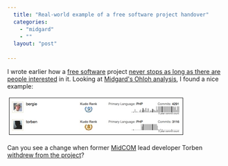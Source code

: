 ```yaml
---
  title: "Real-world example of a free software project handover"
  categories: 
    - "midgard"
    - ""
  layout: "post"

---
```

<p>
I wrote earlier how a <a href="http://en.wikipedia.org/wiki/Free_software">free software</a> project <a href="http://bergie.iki.fi/blog/free_software_at_work-openpsa2_is_making_a_return/">never stops as long as there are people interested</a> in it. Looking at <a href="http://www.ohloh.net/projects/midgard">Midgard's Ohloh analysis</a>, I found a nice example:
</p><p>
<a href="/files/ohloh-midcom-torben-bergie-handover.png"><img src="/files/ohloh-midcom-torben-bergie-handover-tm.jpg" height="84" width="400" border="1" hspace="4" vspace="4" alt="Ohloh: MidCOM handover from Torben" title="Ohloh: MidCOM handover from Torben" /></a>
</p><p>
Can you see a change when former <a href="http://www.midgard-project.org/documentation/midcom/">MidCOM</a> lead developer Torben <a href="http://www.midgard-project.org/updates/withdraw-from-midcom/">withdrew from the project</a>?
</p>